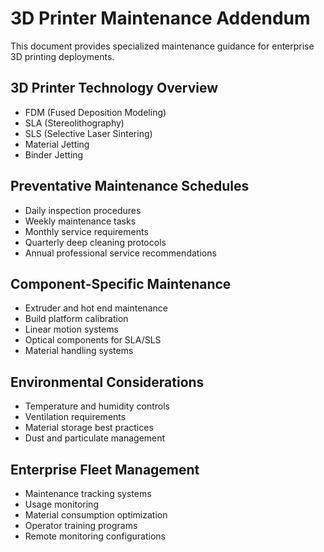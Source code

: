 # 3D Printer Maintenance Addendum

This document provides specialized maintenance guidance for enterprise 3D printing deployments.

## 3D Printer Technology Overview
- FDM (Fused Deposition Modeling)
- SLA (Stereolithography)
- SLS (Selective Laser Sintering)
- Material Jetting
- Binder Jetting

## Preventative Maintenance Schedules
- Daily inspection procedures
- Weekly maintenance tasks
- Monthly service requirements
- Quarterly deep cleaning protocols
- Annual professional service recommendations

## Component-Specific Maintenance
- Extruder and hot end maintenance
- Build platform calibration
- Linear motion systems
- Optical components for SLA/SLS
- Material handling systems

## Environmental Considerations
- Temperature and humidity controls
- Ventilation requirements
- Material storage best practices
- Dust and particulate management

## Enterprise Fleet Management
- Maintenance tracking systems
- Usage monitoring
- Material consumption optimization
- Operator training programs
- Remote monitoring configurations

